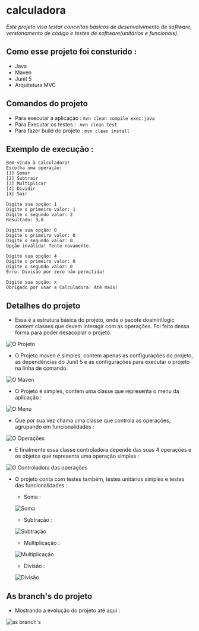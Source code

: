 # calculadora
*Este projeto visa testar conceitos básicos de desenvolvimento de software, versionamento de código e testes de software(unitários e funcionais).*


## Como esse projeto foi consturido :

- Java
- Maven
- Junit 5
- Arquitetura MVC

## Comandos do projeto 
-  Para executar a aplicação : ```mvn clean compile exec:java```
-  Para Executar os testes : ``` mvn clean test```
-  Para fazer build do projeto : ```mvn clean install```

## Exemplo de execução :
```
Bem-vindo à Calculadora!
Escolha uma operação:
[1] Somar
[2] Subtrair
[3] Multiplicar
[4] Dividir
[X] Sair

Digite sua opção: 1
Digite o primeiro valor: 1
Digite o segundo valor: 2
Resultado: 3.0

Digite sua opção: 0
Digite o primeiro valor: 0
Digite o segundo valor: 0
Opção inválida! Tente novamente.

Digite sua opção: 4
Digite o primeiro valor: 0
Digite o segundo valor: 0
Erro: Divisão por zero não permitida!

Digite sua opção: x
Obrigado por usar a Calculadora! Até mais!
```

## Detalhes do projeto


- Essa é a estrutura básica do projeto, onde o pacote doamin\logic contem classes que 
devem interagir com as operações. Foi feito dessa forma para poder desacoplar o projeto.

![O Projeto](src/resources/o-projeto.png)

- O Projeto maven é simples, contem apenas as configurações do projeto, as dependências do 
Junit 5 e as configurações para executar o projeto na linha de comando.

![O Maven](src/resources/configuracao-maven.png)

- O Projeto é simples, contem uma classe que representa o menu da aplicação :

![O Menu](src/resources/menu-da-calculadora.png)

- Que por sua vez chama uma classe que controla as operações, agrupando em funcionalidades :

![O Operações](src/resources/operacoes-da-calculadora.png)

- E finalmente essa classe controladora depende das suas 4 operações e os objetos que representa uma operação simples :

![O Controladora das operações](src/resources/as-operacoes.png)

- O projeto conta com testes também, testes unitários simples e testes das funcionalidades :

    - Soma :
    
    ![Soma](src/resources/testes-soma.png)

    - Subtração :

    ![Subtração](src/resources/testes-subtracao.png)
    
    - Multiplicação :

    ![Multiplicação](src/resources/testes-multiplicacao.png)

    - Divisão :

    ![Divisão](src/resources/testes-divisao.png)

## As branch's do projeto

- Mostrando a evolução do projeto até aqui :

![as branch's](src/resources/branchs.png)

